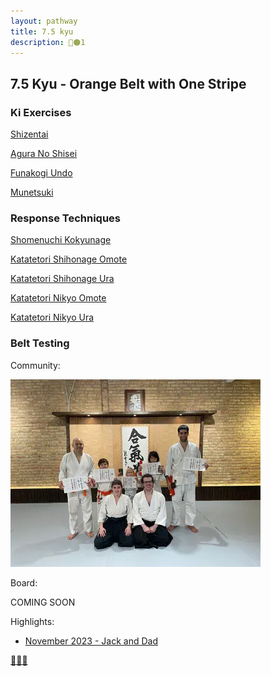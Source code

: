 ```yaml
---
layout: pathway
title: 7.5 kyu
description: 🥋🟠1
---
```


## 7.5 Kyu - Orange Belt with One Stripe

### Ki Exercises

[Shizentai](https://www.youtube.com/watch?v=p5jDEB8VLBw)

[Agura No Shisei](https://www.youtube.com/watch?v=MrACEN-MEhY)

[Funakogi Undo](https://www.youtube.com/watch?v=UN5azGRX3cs)

[Munetsuki](https://www.youtube.com/watch?v=dGaARvulpiM)

### Response Techniques

[Shomenuchi Kokyunage](https://www.youtube.com/watch?v=wIIf60uaYcM)

[Katatetori Shihonage Omote](https://www.youtube.com/watch?v=KSPsBjH_t1s)

[Katatetori Shihonage Ura](https://www.youtube.com/watch?v=iEXhbhSLEoo)

[Katatetori Nikyo Omote](https://www.youtube.com/watch?v=DSbaa9rzwYY)

[Katatetori Nikyo Ura](https://www.youtube.com/watch?v=ZzwkluvYgok)

### Belt Testing

Community:

![...](./kyu-7.5-community-2023.11.jpg)

Board:

COMING SOON

Highlights:

* [November 2023 - Jack and Dad](https://youtu.be/_h4NeN6mOzk)

[🌿🌀🎨](https://link.basil.one)
